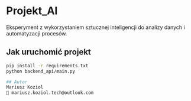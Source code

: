# Projekt_AI

Eksperyment z wykorzystaniem sztucznej inteligencji do analizy danych i automatyzacji procesów.

## Jak uruchomić projekt

```bash
pip install -r requirements.txt
python backend_api/main.py

## Autor
Mariusz Koziol  
📧 mariusz.koziol.tech@outlook.com
